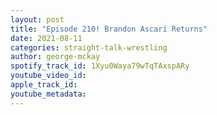 ```yaml
---
layout: post
title: "Episode 210! Brandon Ascari Returns"
date: 2021-08-11
categories: straight-talk-wrestling
author: george-mckay
spotify_track_id: 1Xyu0Waya79wTqTAxspARy
youtube_video_id: 
apple_track_id: 
youtube_metadata: 
---
```

